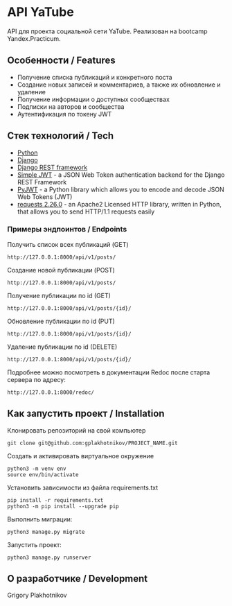 # API YaTube

API для проекта социальной сети YaTube. Реализован на bootcamp Yandex.Practicum.

## Особенности / Features

- Получение списка публикаций и конкретного поста
- Создание новых записей и комментариев, а также их обновление и удаление
- Получение информации о доступных сообществах
- Подписки на авторов и сообщества
- Аутентификация по токену JWT

## Стек технологий / Tech

- [Python](https://www.python.org/)
- [Django](https://www.djangoproject.com/)
- [Django REST framework](https://www.django-rest-framework.org/)
- [Simple JWT](https://django-rest-framework-simplejwt.readthedocs.io/) - a JSON Web Token authentication backend for the Django REST Framework
- [PyJWT](https://pyjwt.readthedocs.io/) - a Python library which allows you to encode and decode JSON Web Tokens (JWT)
- [requests 2.26.0](https://pypi.org/project/requests/2.6.0/) - an Apache2 Licensed HTTP library, written in Python, that allows you to send HTTP/1.1 requests easily

### Примеры эндпоинтов / Endpoints

Получить список всех публикаций (GET)
```
http://127.0.0.1:8000/api/v1/posts/
```
Создание новой публикации (POST)
```
http://127.0.0.1:8000/api/v1/posts/
```
Получение публикации по id (GET)
```
http://127.0.0.1:8000/api/v1/posts/{id}/
```
Обновление публикации по id (PUT)
```
http://127.0.0.1:8000/api/v1/posts/{id}/
```
Удаление публикации по id (DELETE)
```
http://127.0.0.1:8000/api/v1/posts/{id}/
```
Подробнее можно посмотреть в документации Redoc после старта сервера по адресу:
```
http://127.0.0.1:8000/redoc/
```

## Как запустить проект / Installation
Клонировать репозиторий на свой компьютер
```
git clone git@github.com:gplakhotnikov/PROJECT_NAME.git
```

Cоздать и активировать виртуальное окружение
```
python3 -m venv env
source env/bin/activate

```
Установить зависимости из файла requirements.txt
```
pip install -r requirements.txt
python3 -m pip install --upgrade pip
```
Выполнить миграции:
```
python3 manage.py migrate
```
Запустить проект:
```
python3 manage.py runserver
```

## О разработчике / Development
Grigory Plakhotnikov

